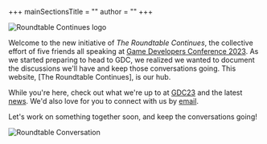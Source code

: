 +++
mainSectionsTitle = ""
author = ""
+++

![Roundtable Continues logo](/images/theroundtablecontinues-banner.png)

Welcome to the new initiative of *The Roundtable Continues*, the collective effort of five friends all speaking at [Game Developers Conference 2023]. As we started preparing to head to GDC, we realized we wanted to document the discussions we'll have and keep those conversations going. This website, [The Roundtable Continues], is our hub.

While you're here, check out what we're up to at [GDC23] and the latest [news]. We'd also love for you to connect with us by [email].

Let's work on something together soon, and keep the conversations going!

![Roundtable Conversation](/images/roundtable-conversation.png)


[Dr. Bret Staudt Willet]: https://bretsw.com/
[news]: /posts
[Game Developers Conference 2023]: https://gdconf.com/
[GDC23]: /gdc23
[@ERSOgroup]: https://twitter.com/ERSOgroup
[email]: mailto:bret.staudt.willet@gmail.com
